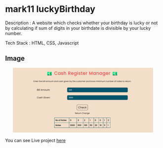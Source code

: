 # mark11 luckyBirthday

Description :  A website which checks whether your birthday is lucky or not by calculating if sum of digits in your birthdate is divisible by your lucky number.

Tech Stack : HTML, CSS, Javascript

## Image 
<div align="center">
<img src="https://raw.githubusercontent.com/rushikesh1799/mark10-cashRegister/main/images/cashRegister.png" width="90%"/>
</div>

You can see Live project [here](https://luckybirthdaywebapp.netlify.app/)
